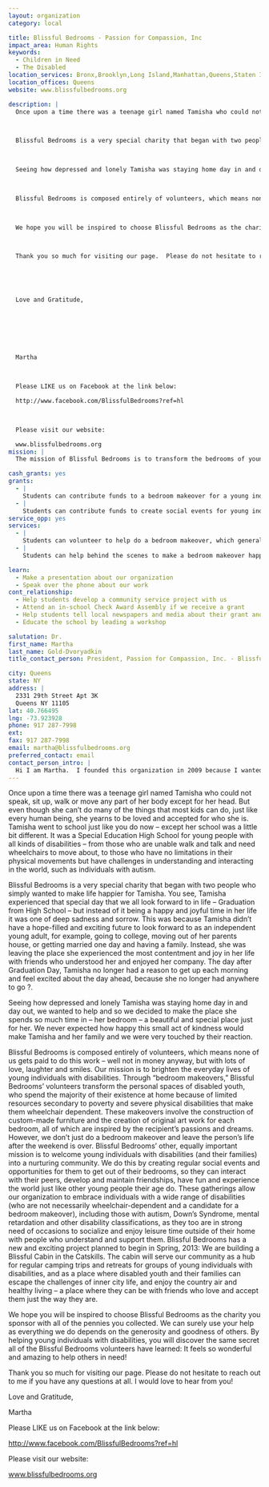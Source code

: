 ```yaml
---
layout: organization
category: local

title: Blissful Bedrooms - Passion for Compassion, Inc
impact_area: Human Rights
keywords: 
  - Children in Need
  - The Disabled
location_services: Bronx,Brooklyn,Long Island,Manhattan,Queens,Staten Island,Greater New York
location_offices: Queens
website: www.blissfulbedrooms.org

description: |
  Once upon a time there was a teenage girl named Tamisha who could not speak, sit up, walk or move any part of her body except for her head.  But even though she can’t do many of the things that most kids can do, just like every human being, she yearns to be loved and accepted for who she is.  Tamisha went to school just like you do now – except her school was a little bit different.  It was a Special Education High School for young people with all kinds of disabilities – from those who are unable walk and talk and need wheelchairs to move about, to those who have no limitations in their physical movements but have challenges in understanding and interacting in the world, such as individuals with autism.

  

  Blissful Bedrooms is a very special charity that began with two people who simply wanted to make life happier for Tamisha.   You see, Tamisha experienced that special day that we all look forward to in life – Graduation from High School – but instead of it being a happy and joyful time in her life it was one of deep sadness and sorrow.  This was because Tamisha didn’t have a hope-filled and exciting future to look forward to as an independent young adult, for example, going to college, moving out of her parents house, or getting married one day and having a family.  Instead, she was leaving the place she experienced the most contentment and joy in her life with friends who understood her and enjoyed her company.  The day after Graduation Day, Tamisha no longer had a reason to get up each morning and feel excited about the day ahead, because she no longer had anywhere to go ?.

  

  Seeing how depressed and lonely Tamisha was staying home day in and day out, we wanted to help and so we decided to make the place she spends so much time in – her bedroom – a beautiful and special place just for her.  We never expected how happy this small act of kindness would make Tamisha and her family and we were very touched by their reaction.

  

  Blissful Bedrooms is composed entirely of volunteers, which means none of us gets paid to do this work – well not in money anyway, but with lots of love, laughter and smiles.  Our mission is to brighten the everyday lives of young individuals with disabilities.  Through “bedroom makeovers,” Blissful Bedrooms’ volunteers transform the personal spaces of disabled youth, who spend the majority of their existence at home because of limited resources secondary to poverty and severe physical disabilities that make them wheelchair dependent.  These makeovers involve the construction of custom-made furniture and the creation of original art work for each bedroom, all of which are inspired by the recipient’s passions and dreams.   However, we don’t just do a bedroom makeover and leave the person’s life after the weekend is over.  Blissful Bedrooms’ other, equally important mission is to welcome young individuals with disabilities (and their families) into a nurturing community.  We do this by creating regular social events and opportunities for them to get out of their bedrooms, so they can interact with their peers, develop and maintain friendships, have fun and experience the world just like other young people their age do.  These gatherings allow our organization to embrace individuals with a wide range of disabilities (who are not necessarily wheelchair-dependent and a candidate for a bedroom makeover), including those with autism, Down’s Syndrome, mental retardation and other disability classifications, as they too are in strong need of occasions to socialize and enjoy leisure time outside of their home with people who understand and support them. Blissful Bedrooms has a new and exciting project planned to begin in Spring, 2013:  We are building a Blissful Cabin in the Catskills.  The cabin will serve our community as a hub for regular camping trips and retreats for groups of young individuals with disabilities, and as a place where disabled youth and their families can escape the challenges of inner city life, and enjoy the country air and healthy living – a place where they can be with friends who love and accept them just the way they are.

  

  We hope you will be inspired to choose Blissful Bedrooms as the charity you sponsor with all of the pennies you collected.  We can surely use your help as everything we do depends on the generosity and goodness of others.  By helping young individuals with disabilities, you will discover the same secret all of the Blissful Bedrooms volunteers have learned:  It feels so wonderful and amazing to help others in need!

  

  Thank you so much for visiting our page.  Please do not hesitate to reach out to me if you have any questions at all.  I would love to hear from you!

  

  

  Love and Gratitude,

  

  

  

  Martha

  

  Please LIKE us on Facebook at the link below:

  http://www.facebook.com/BlissfulBedrooms?ref=hl

  

  Please visit our website:

  www.blissfulbedrooms.org
mission: |
  The mission of Blissful Bedrooms is to transform the bedrooms of young individuals challenged with a variety of disabilities, as well as economic and family challenges, into sanctuaries so that they can feel peaceful and happy in the very place where they spend so much of their daily life due to their lack of mobility and opportunity. The goal for each bedroom makeover is to artistically design a unique environment created specifically for the indivual, incorporating his/her passions, dreams, fantasies, favorite colors, and creative input.

cash_grants: yes
grants: 
  - |
    Students can contribute funds to a bedroom makeover for a young individual who is disabled and spends a great deal of time in his/her bedroom.
  - |
    Students can contribute funds to create social events for young individuals with disabilities
service_opp: yes
services: 
  - |
    Students can volunteer to help do a bedroom makeover, which generally takes one full weekend to complete.  They can help paint, create art, build and lots of others things.
  - |
    Students can help behind the scenes to make a bedroom makeover happen by researching grants/funding opportunities, fundraising in their school/community, recruiting sponsors, spreading the word, etc.

learn: 
  - Make a presentation about our organization
  - Speak over the phone about our work
cont_relationship: 
  - Help students develop a community service project with us
  - Attend an in-school Check Award Assembly if we receive a grant
  - Help students tell local newspapers and media about their grant and/or project with us
  - Educate the school by leading a workshop

salutation: Dr.
first_name: Martha
last_name: Gold-Dvoryadkin
title_contact_person: President, Passion for Compassion, Inc. - Blissful Bedrooms

city: Queens
state: NY
address: |
  2331 29th Street Apt 3K  
  Queens NY 11105
lat: 40.766495
lng: -73.923928
phone: 917 287-7998
ext: 
fax: 917 287-7998
email: martha@blissfulbedrooms.org
preferred_contact: email
contact_person_intro: |
  Hi I am Martha.  I founded this organization in 2009 because I wanted to help a young disabled girl who was very lonely at home who spends all of her time in her bedroom.  Her bedroom was very plain and boring, and because she cannot move her arms and legs, walk or talk, I thought it would be really cool to make her bedroom look beautiful and contain all her favorite colors and things that were special to her. Our organization received a common cents grant last year from a Special Education school in the Bronx.  This work has completely changed my life in many amazing ways.  It is creative, fun, exciting and it makes many people happy.  I love giving back and I think you will too!!
---
```

Once upon a time there was a teenage girl named Tamisha who could not speak, sit up, walk or move any part of her body except for her head.  But even though she can’t do many of the things that most kids can do, just like every human being, she yearns to be loved and accepted for who she is.  Tamisha went to school just like you do now – except her school was a little bit different.  It was a Special Education High School for young people with all kinds of disabilities – from those who are unable walk and talk and need wheelchairs to move about, to those who have no limitations in their physical movements but have challenges in understanding and interacting in the world, such as individuals with autism.



Blissful Bedrooms is a very special charity that began with two people who simply wanted to make life happier for Tamisha.   You see, Tamisha experienced that special day that we all look forward to in life – Graduation from High School – but instead of it being a happy and joyful time in her life it was one of deep sadness and sorrow.  This was because Tamisha didn’t have a hope-filled and exciting future to look forward to as an independent young adult, for example, going to college, moving out of her parents house, or getting married one day and having a family.  Instead, she was leaving the place she experienced the most contentment and joy in her life with friends who understood her and enjoyed her company.  The day after Graduation Day, Tamisha no longer had a reason to get up each morning and feel excited about the day ahead, because she no longer had anywhere to go ?.



Seeing how depressed and lonely Tamisha was staying home day in and day out, we wanted to help and so we decided to make the place she spends so much time in – her bedroom – a beautiful and special place just for her.  We never expected how happy this small act of kindness would make Tamisha and her family and we were very touched by their reaction.



Blissful Bedrooms is composed entirely of volunteers, which means none of us gets paid to do this work – well not in money anyway, but with lots of love, laughter and smiles.  Our mission is to brighten the everyday lives of young individuals with disabilities.  Through “bedroom makeovers,” Blissful Bedrooms’ volunteers transform the personal spaces of disabled youth, who spend the majority of their existence at home because of limited resources secondary to poverty and severe physical disabilities that make them wheelchair dependent.  These makeovers involve the construction of custom-made furniture and the creation of original art work for each bedroom, all of which are inspired by the recipient’s passions and dreams.   However, we don’t just do a bedroom makeover and leave the person’s life after the weekend is over.  Blissful Bedrooms’ other, equally important mission is to welcome young individuals with disabilities (and their families) into a nurturing community.  We do this by creating regular social events and opportunities for them to get out of their bedrooms, so they can interact with their peers, develop and maintain friendships, have fun and experience the world just like other young people their age do.  These gatherings allow our organization to embrace individuals with a wide range of disabilities (who are not necessarily wheelchair-dependent and a candidate for a bedroom makeover), including those with autism, Down’s Syndrome, mental retardation and other disability classifications, as they too are in strong need of occasions to socialize and enjoy leisure time outside of their home with people who understand and support them. Blissful Bedrooms has a new and exciting project planned to begin in Spring, 2013:  We are building a Blissful Cabin in the Catskills.  The cabin will serve our community as a hub for regular camping trips and retreats for groups of young individuals with disabilities, and as a place where disabled youth and their families can escape the challenges of inner city life, and enjoy the country air and healthy living – a place where they can be with friends who love and accept them just the way they are.



We hope you will be inspired to choose Blissful Bedrooms as the charity you sponsor with all of the pennies you collected.  We can surely use your help as everything we do depends on the generosity and goodness of others.  By helping young individuals with disabilities, you will discover the same secret all of the Blissful Bedrooms volunteers have learned:  It feels so wonderful and amazing to help others in need!



Thank you so much for visiting our page.  Please do not hesitate to reach out to me if you have any questions at all.  I would love to hear from you!





Love and Gratitude,







Martha



Please LIKE us on Facebook at the link below:

http://www.facebook.com/BlissfulBedrooms?ref=hl



Please visit our website:

www.blissfulbedrooms.org